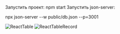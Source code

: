 Запустить проект: npm start Запустить json-server:

npx json-server --w public/db.json --p=3001



![ReactTable](https://user-images.githubusercontent.com/74454444/128230222-8cd75617-7989-4f06-a38e-79702a677724.png)
![ReactTableRecord](https://user-images.githubusercontent.com/74454444/128230228-7f609705-4065-4c8c-b51e-070ff8f1b061.png)

